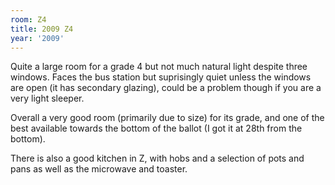 ```yaml
---
room: Z4
title: 2009 Z4
year: '2009'
---
```


Quite a large room for a grade 4 but not much natural light despite three windows. Faces the bus station but suprisingly quiet unless the windows are open (it has secondary glazing), could be a problem though if you are a very light sleeper.

Overall a very good room (primarily due to size) for its grade, and one of the best available towards the bottom of the ballot (I got it at 28th from the bottom).

There is also a good kitchen in Z, with hobs and a selection of pots and pans as well as the microwave and toaster.